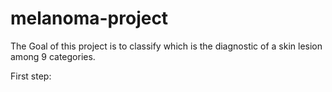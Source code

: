 # melanoma-project

The Goal of this project is to classify which is the diagnostic of a skin lesion among 9 categories.

First step:
